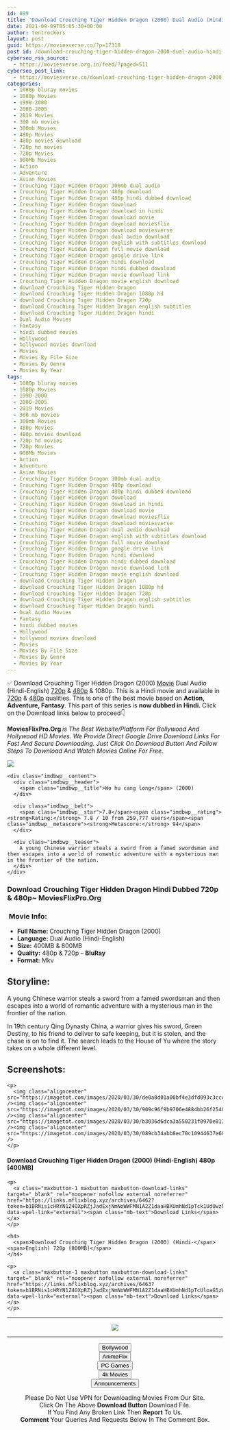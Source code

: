 ```yaml
---
id: 899
title: 'Download Crouching Tiger Hidden Dragon (2000) Dual Audio (Hindi-English) 480p [400MB] || 720p [800MB]'
date: 2021-09-09T05:05:30+00:00
author: tentrockers
layout: post
guid: https://moviesverse.co/?p=17310
post id: /download-crouching-tiger-hidden-dragon-2000-dual-audio-hindi-english-480p-400mb-720p-800mb/
cyberseo_rss_source:
  - https://moviesverse.org.in/feed/?paged=511
cyberseo_post_link:
  - https://moviesverse.co/download-crouching-tiger-hidden-dragon-2000-hindi-480p-720p/
categories:
  - 1080p bluray movies
  - 1080p Movies
  - 1990-2000
  - 2000-2005
  - 2019 Movies
  - 300 mb movies
  - 300mb Movies
  - 480p Movies
  - 480p movies download
  - 720p hd movies
  - 720p Movies
  - 900Mb Movies
  - Action
  - Adventure
  - Asian Movies
  - Crouching Tiger Hidden Dragon 300mb dual audio
  - Crouching Tiger Hidden Dragon 480p download
  - Crouching Tiger Hidden Dragon 480p hindi dubbed download
  - Crouching Tiger Hidden Dragon download
  - Crouching Tiger Hidden Dragon download in hindi
  - Crouching Tiger Hidden Dragon download movie
  - Crouching Tiger Hidden Dragon download moviesflix
  - Crouching Tiger Hidden Dragon download moviesverse
  - Crouching Tiger Hidden Dragon dual audio download
  - Crouching Tiger Hidden Dragon english with subtitles download
  - Crouching Tiger Hidden Dragon full movie download
  - Crouching Tiger Hidden Dragon google drive link
  - Crouching Tiger Hidden Dragon hindi download
  - Crouching Tiger Hidden Dragon hindi dubbed download
  - Crouching Tiger Hidden Dragon movie download link
  - Crouching Tiger Hidden Dragon movie english download
  - download Crouching Tiger Hidden Dragon
  - download Crouching Tiger Hidden Dragon 1080p hd
  - download Crouching Tiger Hidden Dragon 720p
  - download Crouching Tiger Hidden Dragon english subtitles
  - download Crouching Tiger Hidden Dragon hindi
  - Dual Audio Movies
  - Fantasy
  - hindi dubbed movies
  - Hollywood
  - hollywood movies download
  - Movies
  - Movies By File Size
  - Movies By Genre
  - Movies By Year
tags:
  - 1080p bluray movies
  - 1080p Movies
  - 1990-2000
  - 2000-2005
  - 2019 Movies
  - 300 mb movies
  - 300mb Movies
  - 480p Movies
  - 480p movies download
  - 720p hd movies
  - 720p Movies
  - 900Mb Movies
  - Action
  - Adventure
  - Asian Movies
  - Crouching Tiger Hidden Dragon 300mb dual audio
  - Crouching Tiger Hidden Dragon 480p download
  - Crouching Tiger Hidden Dragon 480p hindi dubbed download
  - Crouching Tiger Hidden Dragon download
  - Crouching Tiger Hidden Dragon download in hindi
  - Crouching Tiger Hidden Dragon download movie
  - Crouching Tiger Hidden Dragon download moviesflix
  - Crouching Tiger Hidden Dragon download moviesverse
  - Crouching Tiger Hidden Dragon dual audio download
  - Crouching Tiger Hidden Dragon english with subtitles download
  - Crouching Tiger Hidden Dragon full movie download
  - Crouching Tiger Hidden Dragon google drive link
  - Crouching Tiger Hidden Dragon hindi download
  - Crouching Tiger Hidden Dragon hindi dubbed download
  - Crouching Tiger Hidden Dragon movie download link
  - Crouching Tiger Hidden Dragon movie english download
  - download Crouching Tiger Hidden Dragon
  - download Crouching Tiger Hidden Dragon 1080p hd
  - download Crouching Tiger Hidden Dragon 720p
  - download Crouching Tiger Hidden Dragon english subtitles
  - download Crouching Tiger Hidden Dragon hindi
  - Dual Audio Movies
  - Fantasy
  - hindi dubbed movies
  - Hollywood
  - hollywood movies download
  - Movies
  - Movies By File Size
  - Movies By Genre
  - Movies By Year
---
```

<div class="thecontent clearfix">
  <p>
    ✅ Download Crouching Tiger Hidden Dragon (2000) <a href="https://moviesverse.co/category/movies/" data-wpel-link="internal">Movie</a> Dual Audio (Hindi-English) <a href="https://moviesverse.co/720p-movies/" data-wpel-link="internal">720p</a>&nbsp;&&nbsp;<a href="https://moviesverse.co/480p-movies/" data-wpel-link="internal">480p</a> & 1080p. This is a Hindi movie and available in <a href="https://moviesverse.co/720p-movies/" data-wpel-link="internal">720p</a>&nbsp;&&nbsp;<a href="https://moviesverse.co/480p-movies/" data-wpel-link="internal">480p</a> qualities. This is one of the best movie based on <strong>Action, Adventure, Fantasy</strong>. This part of this series is <strong>now dubbed in <span>Hindi.&nbsp;</span></strong><span>Click on the Download links below to proceed👇</span>
  </p>
  
  <p>
    <strong><span>MoviesFlixPro.Org&nbsp;</span></strong><em>is The Best Website/Platform For Bollywood And Hollywood HD Movies. We Provide Direct Google Drive Download Links For Fast And Secure Downloading. Just Click On Download Button And Follow Steps To&nbsp;Download And Watch Movies Online For Free.</em>
  </p>
  
  <div class="imdbwp imdbwp--movie dark">
    <div class="imdbwp__thumb">
      <a class="imdbwp__link" target="_blank" title="Wo hu cang long" href="https://www.imdb.com/title/tt0190332/" rel="nofollow external noopener noreferrer" data-wpel-link="external"><img class="imdbwp__img" src="https://m.media-amazon.com/images/M/MV5BNDdhMzMxOTctNDMyNS00NTZmLTljNWEtNTc4MDBmZTYxY2NmXkEyXkFqcGdeQXVyNjU0OTQ0OTY@._V1_SX300.jpg" /></a>
    </div>
    
    <div class="imdbwp__content">
      <div class="imdbwp__header">
        <span class="imdbwp__title">Wo hu cang long</span> (2000)
      </div>
      
      <div class="imdbwp__belt">
        <span class="imdbwp__star">7.8</span><span class="imdbwp__rating"><strong>Rating:</strong> 7.8 / 10 from 259,777 users</span><span class="imdbwp__metascore"><strong>Metascore:</strong> 94</span>
      </div>
      
      <div class="imdbwp__teaser">
        A young Chinese warrior steals a sword from a famed swordsman and then escapes into a world of romantic adventure with a mysterious man in the frontier of the nation.
      </div>
    </div>
  </div>
  
  <h3>
    <span>Download Crouching Tiger Hidden Dragon Hindi Dubbed 720p & 480p~ MoviesFlixPro.Org</span>
  </h3>
  
  <h3>
    <span>&nbsp;Movie Info:&nbsp;</span>
  </h3>
  
  <ul>
    <li>
      <strong>Full Name: </strong>Crouching Tiger Hidden Dragon (2000)
    </li>
    <li>
      <strong>Language:</strong> Dual Audio (Hindi-English)
    </li>
    <li>
      <strong>Size:</strong> 400MB & 800MB
    </li>
    <li>
      <strong>Quality:</strong> 480p & 720p – <span><strong>BluRay</strong></span>
    </li>
    <li>
      <strong>Format:</strong>&nbsp;Mkv
    </li>
  </ul>
  
  <h2>
    <span>Storyline:</span>
  </h2>
  
  <p>
    A young Chinese warrior steals a sword from a famed swordsman and then escapes into a world of romantic adventure with a mysterious man in the frontier of the nation.
  </p>
  
  <div>
    In 19th century Qing Dynasty China, a warrior gives his sword, Green Destiny, to his friend to deliver to safe keeping, but it is stolen, and the chase is on to find it. The search leads to the House of Yu where the story takes on a whole different level.
  </div>
  
  <div class="summary_text">
    <h2>
      <span>Screenshots:</span>
    </h2>
    
    <p>
      <img class="aligncenter" src="https://imagetot.com/images/2020/03/30/de0a8d01a00bf4e3dfd093c3cccdbc46.jpg" /><img class="aligncenter" src="https://imagetot.com/images/2020/03/30/909c96f9b9706e4884bb26f2540272e4.jpg" /><img class="aligncenter" src="https://imagetot.com/images/2020/03/30/b3036d6dca3a550231f0970e81387b18.jpg" /><img class="aligncenter" src="https://imagetot.com/images/2020/03/30/089cb34abb8ec70c10944637e6058176.jpg" />
    </p>
  </div>
  
  <div class="inline canwrap">
    <h4>
      <span>Download Crouching Tiger Hidden Dragon (2000) (Hindi-English) </span><span>480p&nbsp; [400MB]</span>
    </h4>
    
    <p>
      <a class="maxbutton-1 maxbutton maxbutton-download-links" target="_blank" rel="noopener nofollow external noreferrer" href="https://links.mflixblog.xyz/archives/6462?token=b1BRNis1cHRYN1Z4OXpRZjJadExjNmNoWWFMN1A2Z1daaHBXUmhNd1pTck1UdUwzNStHTSsrYmtsRXRCd0NBQQ" data-wpel-link="external"><span class="mb-text">Download Links</span></a>
    </p>
    
    <h4>
      <span>Download Crouching Tiger Hidden Dragon (2000) (Hindi-</span><span>English) 720p [800MB]</span>
    </h4>
    
    <p>
      <a class="maxbutton-1 maxbutton maxbutton-download-links" target="_blank" rel="noopener nofollow external noreferrer" href="https://links.mflixblog.xyz/archives/6463?token=b1BRNis1cHRYN1Z4OXpRZjJadExjNmNoWWFMN1A2Z1daaHBXUmhNd1pTcUloaG5zWWwxM1NkYkZGcmFGY2dZNQ" data-wpel-link="external"><span class="mb-text">Download Links</span></a>
    </p>
  </div>
</div>

<center>
  </p> 
  
  <hr />
  
  <p>
    <a href="http://gdrivepro.xyz/join.php" data-wpel-link="external" target="_blank" rel="nofollow external noopener noreferrer"><img src="https://i.imgur.com/FhMdWdW.png" /></a>
  </p>
  
  <hr />
  
  <p>
    <a href="https://dogemovies.xyz" target="_blank" data-wpel-link="external" rel="nofollow external noopener noreferrer"><button class="button button5">Bollywood</button></a><br /> <a href="https://animeflix.in" target="_blank" data-wpel-link="external" rel="nofollow external noopener noreferrer"><button class="button button5">AnimeFlix</button></a><br /> <a href="https://gamesflix.net/" target="_blank" data-wpel-link="external" rel="nofollow external noopener noreferrer"><button class="button button5">PC Games</button></a><br /> <a href="https://uhdmovies.in" target="_blank" data-wpel-link="external" rel="nofollow external noopener noreferrer"><button class="button button5">4k Movies</button></a><br /> <a href="https://moviesverse.co/announcements/" target="_blank" data-wpel-link="internal" rel="noopener"><button class="button button5">Announcements</button></a>
  </p>
  
  <div class="alert alert-danger">
    Please Do Not Use VPN for Downloading Movies From Our Site.
  </div>
  
  <div class="alert alert-success">
    Click On The Above <strong>Download Button</strong> Download File.
  </div>
  
  <div class="alert alert-warning">
    If You Find Any Broken Link Then <strong>Report</strong> To Us.
  </div>
  
  <div class="alert alert-info">
    <strong>Comment</strong> Your Queries And Requests Below In The Comment Box.
  </div>
  
  <p>
    </center>
  </p>